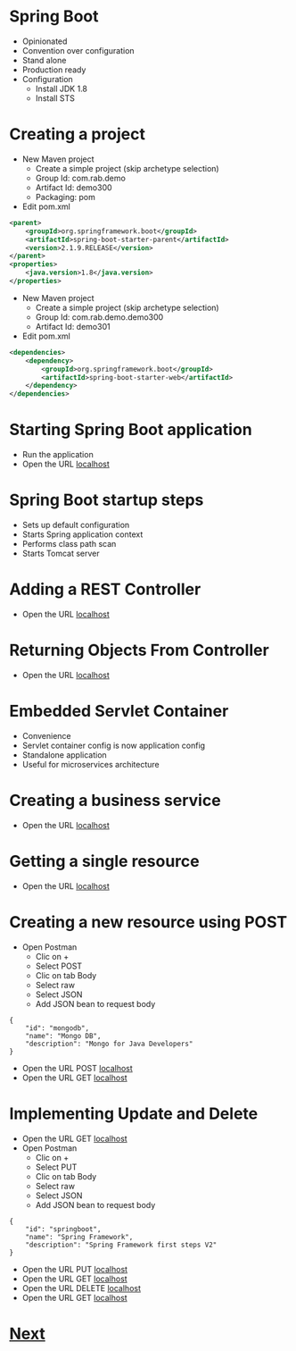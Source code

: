 # Spring Boot
- Opinionated
- Convention over configuration
- Stand alone
- Production ready
- Configuration
  - Install JDK 1.8
  - Install STS 
# Creating a project 
- New Maven project
  - Create a simple project (skip archetype selection)
  - Group Id: com.rab.demo
  - Artifact Id: demo300
  - Packaging: pom
- Edit pom.xml
```xml
<parent>
	<groupId>org.springframework.boot</groupId>
	<artifactId>spring-boot-starter-parent</artifactId>
	<version>2.1.9.RELEASE</version>
</parent>
<properties>
	<java.version>1.8</java.version>
</properties>
```
- New Maven project
  - Create a simple project (skip archetype selection)
  - Group Id: com.rab.demo.demo300
  - Artifact Id: demo301
- Edit pom.xml
```xml
<dependencies>
	<dependency>
		<groupId>org.springframework.boot</groupId>
		<artifactId>spring-boot-starter-web</artifactId>
	</dependency>
</dependencies>
```
# Starting Spring Boot application
- Run the application
- Open the URL [localhost](http://localhost:8080/)
# Spring Boot startup steps
- Sets up default configuration
- Starts Spring application context
- Performs class path scan 
- Starts Tomcat server 
# Adding a REST Controller
- Open the URL [localhost](http://localhost:8080/hello)
# Returning Objects From Controller
- Open the URL [localhost](http://localhost:8080/topics)
# Embedded Servlet Container
- Convenience
- Servlet container config is now application config
- Standalone application
- Useful for microservices architecture
# Creating a business service
- Open the URL [localhost](http://localhost:8080/topics)
# Getting a single resource
- Open the URL [localhost](http://localhost:8080/topics/springboot)
# Creating a new resource using POST
- Open Postman
  - Clic on +
  - Select POST 
  - Clic on tab Body 
  - Select raw 
  - Select JSON
  - Add JSON bean to request body
```
{
    "id": "mongodb",
    "name": "Mongo DB",
    "description": "Mongo for Java Developers"
}
```
- Open the URL POST [localhost](http://localhost:8080/topics)
- Open the URL GET [localhost](http://localhost:8080/topics)
# Implementing Update and Delete
- Open the URL GET [localhost](http://localhost:8080/topics)
- Open Postman
  - Clic on +
  - Select PUT 
  - Clic on tab Body 
  - Select raw 
  - Select JSON
  - Add JSON bean to request body
```
{
    "id": "springboot",
    "name": "Spring Framework",
    "description": "Spring Framework first steps V2"
}
```
- Open the URL PUT [localhost](http://localhost:8080/topics/springboot)
- Open the URL GET [localhost](http://localhost:8080/topics/springboot)
- Open the URL DELETE [localhost](http://localhost:8080/topics/springboot)
- Open the URL GET [localhost](http://localhost:8080/topics)
# [Next](https://www.youtube.com/watch?v=yGeI_WORmco&list=PLqq-6Pq4lTTbx8p2oCgcAQGQyqN8XeA1x&index=21)
